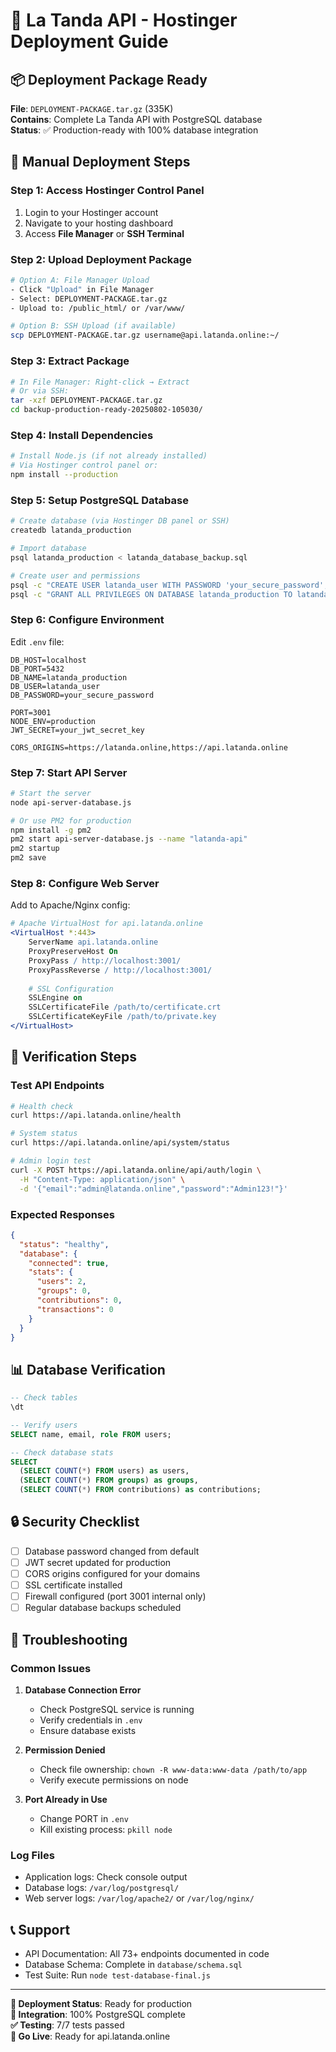 # 🚀 La Tanda API - Hostinger Deployment Guide

## 📦 Deployment Package Ready
**File**: `DEPLOYMENT-PACKAGE.tar.gz` (335K)  
**Contains**: Complete La Tanda API with PostgreSQL database  
**Status**: ✅ Production-ready with 100% database integration

## 🎯 Manual Deployment Steps

### Step 1: Access Hostinger Control Panel
1. Login to your Hostinger account
2. Navigate to your hosting dashboard
3. Access **File Manager** or **SSH Terminal**

### Step 2: Upload Deployment Package
```bash
# Option A: File Manager Upload
- Click "Upload" in File Manager
- Select: DEPLOYMENT-PACKAGE.tar.gz
- Upload to: /public_html/ or /var/www/

# Option B: SSH Upload (if available)
scp DEPLOYMENT-PACKAGE.tar.gz username@api.latanda.online:~/
```

### Step 3: Extract Package
```bash
# In File Manager: Right-click → Extract
# Or via SSH:
tar -xzf DEPLOYMENT-PACKAGE.tar.gz
cd backup-production-ready-20250802-105030/
```

### Step 4: Install Dependencies
```bash
# Install Node.js (if not already installed)
# Via Hostinger control panel or:
npm install --production
```

### Step 5: Setup PostgreSQL Database
```bash
# Create database (via Hostinger DB panel or SSH)
createdb latanda_production

# Import database
psql latanda_production < latanda_database_backup.sql

# Create user and permissions
psql -c "CREATE USER latanda_user WITH PASSWORD 'your_secure_password';"
psql -c "GRANT ALL PRIVILEGES ON DATABASE latanda_production TO latanda_user;"
```

### Step 6: Configure Environment
Edit `.env` file:
```env
DB_HOST=localhost
DB_PORT=5432
DB_NAME=latanda_production
DB_USER=latanda_user
DB_PASSWORD=your_secure_password

PORT=3001
NODE_ENV=production
JWT_SECRET=your_jwt_secret_key

CORS_ORIGINS=https://latanda.online,https://api.latanda.online
```

### Step 7: Start API Server
```bash
# Start the server
node api-server-database.js

# Or use PM2 for production
npm install -g pm2
pm2 start api-server-database.js --name "latanda-api"
pm2 startup
pm2 save
```

### Step 8: Configure Web Server
Add to Apache/Nginx config:
```apache
# Apache VirtualHost for api.latanda.online
<VirtualHost *:443>
    ServerName api.latanda.online
    ProxyPreserveHost On
    ProxyPass / http://localhost:3001/
    ProxyPassReverse / http://localhost:3001/
    
    # SSL Configuration
    SSLEngine on
    SSLCertificateFile /path/to/certificate.crt
    SSLCertificateKeyFile /path/to/private.key
</VirtualHost>
```

## 🔧 Verification Steps

### Test API Endpoints
```bash
# Health check
curl https://api.latanda.online/health

# System status
curl https://api.latanda.online/api/system/status

# Admin login test
curl -X POST https://api.latanda.online/api/auth/login \
  -H "Content-Type: application/json" \
  -d '{"email":"admin@latanda.online","password":"Admin123!"}'
```

### Expected Responses
```json
{
  "status": "healthy",
  "database": {
    "connected": true,
    "stats": {
      "users": 2,
      "groups": 0,
      "contributions": 0,
      "transactions": 0
    }
  }
}
```

## 📊 Database Verification
```sql
-- Check tables
\dt

-- Verify users
SELECT name, email, role FROM users;

-- Check database stats
SELECT 
  (SELECT COUNT(*) FROM users) as users,
  (SELECT COUNT(*) FROM groups) as groups,
  (SELECT COUNT(*) FROM contributions) as contributions;
```

## 🔒 Security Checklist
- [ ] Database password changed from default
- [ ] JWT secret updated for production
- [ ] CORS origins configured for your domains
- [ ] SSL certificate installed
- [ ] Firewall configured (port 3001 internal only)
- [ ] Regular database backups scheduled

## 🚨 Troubleshooting

### Common Issues
1. **Database Connection Error**
   - Check PostgreSQL service is running
   - Verify credentials in `.env`
   - Ensure database exists

2. **Permission Denied**
   - Check file ownership: `chown -R www-data:www-data /path/to/app`
   - Verify execute permissions on node

3. **Port Already in Use**
   - Change PORT in `.env`
   - Kill existing process: `pkill node`

### Log Files
- Application logs: Check console output
- Database logs: `/var/log/postgresql/`
- Web server logs: `/var/log/apache2/` or `/var/log/nginx/`

## 📞 Support
- API Documentation: All 73+ endpoints documented in code
- Database Schema: Complete in `database/schema.sql`
- Test Suite: Run `node test-database-final.js`

---

**🎉 Deployment Status**: Ready for production  
**💯 Integration**: 100% PostgreSQL complete  
**✅ Testing**: 7/7 tests passed  
**🚀 Go Live**: Ready for api.latanda.online